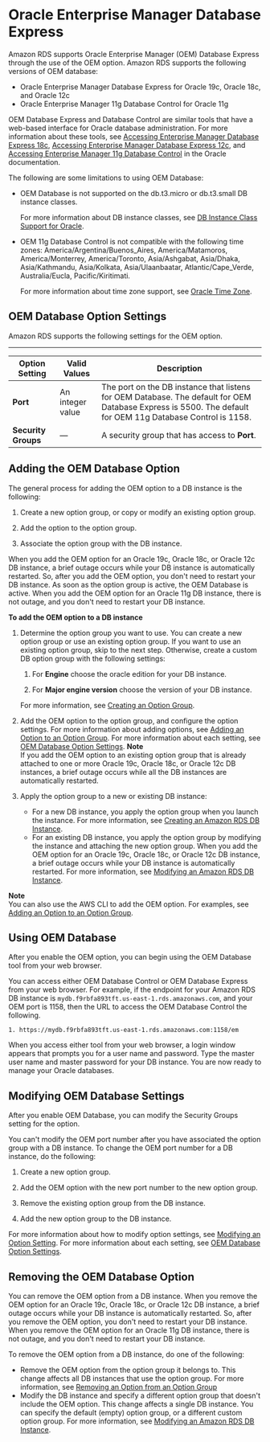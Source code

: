 # Oracle Enterprise Manager Database Express<a name="Appendix.Oracle.Options.OEM_DBControl"></a>

Amazon RDS supports Oracle Enterprise Manager \(OEM\) Database Express through the use of the OEM option\. Amazon RDS supports the following versions of OEM database: 
+ Oracle Enterprise Manager Database Express for Oracle 19c, Oracle 18c, and Oracle 12c
+ Oracle Enterprise Manager 11g Database Control for Oracle 11g

OEM Database Express and Database Control are similar tools that have a web\-based interface for Oracle database administration\. For more information about these tools, see [Accessing Enterprise Manager Database Express 18c](https://docs.oracle.com/en/cloud/paas/database-dbaas-cloud/csdbi/access-em-database-express-18c.html), [Accessing Enterprise Manager Database Express 12c](https://docs.oracle.com/en/cloud/paas/database-dbaas-cloud/csdbi/access-em-database-express-12c.html), and [Accessing Enterprise Manager 11g Database Control](https://docs.oracle.com/cloud/latest/dbcs_dbaas/CSDBI/GUID-0A67F8E8-E1A9-4D0E-8381-FEC4B9316841.htm#CSDBI3445) in the Oracle documentation\. 

The following are some limitations to using OEM Database: 
+ OEM Database is not supported on the db\.t3\.micro or db\.t3\.small DB instance classes\. 

  For more information about DB instance classes, see [DB Instance Class Support for Oracle](CHAP_Oracle.md#Oracle.Concepts.InstanceClasses)\. 
+ OEM 11g Database Control is not compatible with the following time zones: America/Argentina/Buenos\_Aires, America/Matamoros, America/Monterrey, America/Toronto, Asia/Ashgabat, Asia/Dhaka, Asia/Kathmandu, Asia/Kolkata, Asia/Ulaanbaatar, Atlantic/Cape\_Verde, Australia/Eucla, Pacific/Kiritimati\. 

  For more information about time zone support, see [Oracle Time Zone](Appendix.Oracle.Options.Timezone.md)\. 

## OEM Database Option Settings<a name="Appendix.Oracle.Options.OEM_DBControl.Options"></a>

Amazon RDS supports the following settings for the OEM option\. 


****  

| Option Setting | Valid Values | Description | 
| --- | --- | --- | 
| **Port** | An integer value |  The port on the DB instance that listens for OEM Database\. The default for OEM Database Express is 5500\. The default for OEM 11g Database Control is 1158\.   | 
| **Security Groups** | — |  A security group that has access to **Port**\.   | 

## Adding the OEM Database Option<a name="Appendix.Oracle.Options.OEM_DBControl.Add"></a>

The general process for adding the OEM option to a DB instance is the following: 

1. Create a new option group, or copy or modify an existing option group\.

1. Add the option to the option group\.

1. Associate the option group with the DB instance\.

When you add the OEM option for an Oracle 19c, Oracle 18c, or Oracle 12c DB instance, a brief outage occurs while your DB instance is automatically restarted\. So, after you add the OEM option, you don't need to restart your DB instance\. As soon as the option group is active, the OEM Database is active\. When you add the OEM option for an Oracle 11g DB instance, there is not outage, and you don't need to restart your DB instance\. 

**To add the OEM option to a DB instance**

1. Determine the option group you want to use\. You can create a new option group or use an existing option group\. If you want to use an existing option group, skip to the next step\. Otherwise, create a custom DB option group with the following settings: 

   1. For **Engine** choose the oracle edition for your DB instance\. 

   1. For **Major engine version** choose the version of your DB instance\. 

   For more information, see [Creating an Option Group](USER_WorkingWithOptionGroups.md#USER_WorkingWithOptionGroups.Create)\. 

1. Add the OEM option to the option group, and configure the option settings\. For more information about adding options, see [Adding an Option to an Option Group](USER_WorkingWithOptionGroups.md#USER_WorkingWithOptionGroups.AddOption)\. For more information about each setting, see [OEM Database Option Settings](#Appendix.Oracle.Options.OEM_DBControl.Options)\. 
**Note**  
If you add the OEM option to an existing option group that is already attached to one or more Oracle 19c, Oracle 18c, or Oracle 12c DB instances, a brief outage occurs while all the DB instances are automatically restarted\. 

1. Apply the option group to a new or existing DB instance: 
   + For a new DB instance, you apply the option group when you launch the instance\. For more information, see [Creating an Amazon RDS DB Instance](USER_CreateDBInstance.md)\. 
   + For an existing DB instance, you apply the option group by modifying the instance and attaching the new option group\. When you add the OEM option for an Oracle 19c, Oracle 18c, or Oracle 12c DB instance, a brief outage occurs while your DB instance is automatically restarted\. For more information, see [Modifying an Amazon RDS DB Instance](Overview.DBInstance.Modifying.md)\. 

**Note**  
You can also use the AWS CLI to add the OEM option\. For examples, see [Adding an Option to an Option Group](USER_WorkingWithOptionGroups.md#USER_WorkingWithOptionGroups.AddOption)\.

## Using OEM Database<a name="Appendix.Oracle.Options.OEM_DBControl.Using"></a>

After you enable the OEM option, you can begin using the OEM Database tool from your web browser\. 

You can access either OEM Database Control or OEM Database Express from your web browser\. For example, if the endpoint for your Amazon RDS DB instance is `mydb.f9rbfa893tft.us-east-1.rds.amazonaws.com`, and your OEM port is 1158, then the URL to access the OEM Database Control the following\. 

```
1. https://mydb.f9rbfa893tft.us-east-1.rds.amazonaws.com:1158/em
```

When you access either tool from your web browser, a login window appears that prompts you for a user name and password\. Type the master user name and master password for your DB instance\. You are now ready to manage your Oracle databases\. 

## Modifying OEM Database Settings<a name="Appendix.Oracle.Options.OEM_DBControl.ModifySettings"></a>

After you enable OEM Database, you can modify the Security Groups setting for the option\. 

You can't modify the OEM port number after you have associated the option group with a DB instance\. To change the OEM port number for a DB instance, do the following: 

1. Create a new option group\.

1. Add the OEM option with the new port number to the new option group\. 

1. Remove the existing option group from the DB instance\.

1. Add the new option group to the DB instance\.

For more information about how to modify option settings, see [Modifying an Option Setting](USER_WorkingWithOptionGroups.md#USER_WorkingWithOptionGroups.ModifyOption)\. For more information about each setting, see [OEM Database Option Settings](#Appendix.Oracle.Options.OEM_DBControl.Options)\. 

## Removing the OEM Database Option<a name="Appendix.Oracle.Options.OEM_DBControl.Remove"></a>

You can remove the OEM option from a DB instance\. When you remove the OEM option for an Oracle 19c, Oracle 18c, or Oracle 12c DB instance, a brief outage occurs while your DB instance is automatically restarted\. So, after you remove the OEM option, you don't need to restart your DB instance\. When you remove the OEM option for an Oracle 11g DB instance, there is not outage, and you don't need to restart your DB instance\. 

To remove the OEM option from a DB instance, do one of the following: 
+ Remove the OEM option from the option group it belongs to\. This change affects all DB instances that use the option group\. For more information, see [Removing an Option from an Option Group](USER_WorkingWithOptionGroups.md#USER_WorkingWithOptionGroups.RemoveOption) 
+ Modify the DB instance and specify a different option group that doesn't include the OEM option\. This change affects a single DB instance\. You can specify the default \(empty\) option group, or a different custom option group\. For more information, see [Modifying an Amazon RDS DB Instance](Overview.DBInstance.Modifying.md)\. 